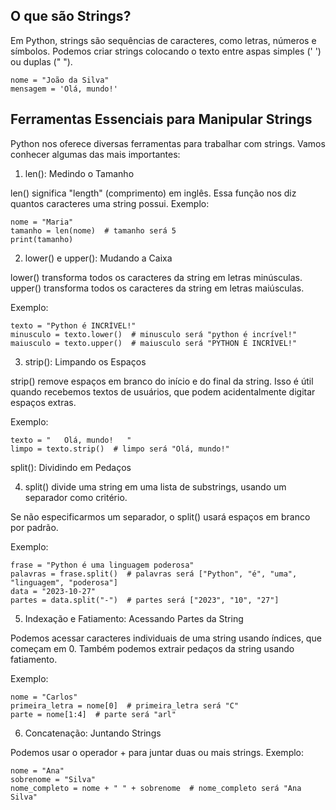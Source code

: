 ## O que são Strings?

Em Python, strings são sequências de caracteres, como letras, números e símbolos. Podemos criar strings colocando o texto entre aspas simples (' ') ou duplas (" ").

```
nome = "João da Silva"
mensagem = 'Olá, mundo!'
```

## Ferramentas Essenciais para Manipular Strings


Python nos oferece diversas ferramentas para trabalhar com strings. Vamos conhecer algumas das mais importantes:

1. len(): Medindo o Tamanho

len() significa "length" (comprimento) em inglês.
Essa função nos diz quantos caracteres uma string possui.
Exemplo:

```
nome = "Maria"
tamanho = len(nome)  # tamanho será 5
print(tamanho)
```

2. lower() e upper(): Mudando a Caixa

lower() transforma todos os caracteres da string em letras minúsculas.
upper() transforma todos os caracteres da string em letras maiúsculas.

Exemplo:

```
texto = "Python é INCRÍVEL!"
minusculo = texto.lower()  # minusculo será "python é incrível!"
maiusculo = texto.upper()  # maiusculo será "PYTHON É INCRÍVEL!"
```

3. strip(): Limpando os Espaços

strip() remove espaços em branco do início e do final da string.
Isso é útil quando recebemos textos de usuários, que podem acidentalmente digitar espaços extras.

Exemplo:

```
texto = "   Olá, mundo!   "
limpo = texto.strip()  # limpo será "Olá, mundo!"
```

split(): Dividindo em Pedaços


4. split() divide uma string em uma lista de substrings, usando um separador como critério.
   
Se não especificarmos um separador, o split() usará espaços em branco por padrão.

Exemplo:

```
frase = "Python é uma linguagem poderosa"
palavras = frase.split()  # palavras será ["Python", "é", "uma", "linguagem", "poderosa"]
data = "2023-10-27"
partes = data.split("-")  # partes será ["2023", "10", "27"]
```
5. Indexação e Fatiamento: Acessando Partes da String

Podemos acessar caracteres individuais de uma string usando índices, que começam em 0.
Também podemos extrair pedaços da string usando fatiamento.

Exemplo:

```
nome = "Carlos"
primeira_letra = nome[0]  # primeira_letra será "C"
parte = nome[1:4]  # parte será "arl"
```

6. Concatenação: Juntando Strings

Podemos usar o operador + para juntar duas ou mais strings.
Exemplo:
```
nome = "Ana"
sobrenome = "Silva"
nome_completo = nome + " " + sobrenome  # nome_completo será "Ana Silva"
```
